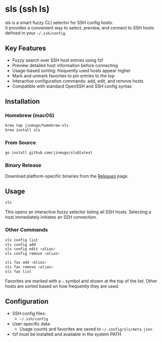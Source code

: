 # sls (ssh ls)

sls is a smart fuzzy CLI selector for SSH config hosts.  
It provides a convenient way to select, preview, and connect to SSH hosts defined in your `~/.ssh/config`. 

## Key Features

- Fuzzy search over SSH host entries using fzf
- Preview detailed host information before connecting
- Usage-based sorting: frequently used hosts appear higher
- Mark and unmark favorites to pin entries to the top
- Interactive configuration commands: add, edit, and remove hosts
- Compatible with standard OpenSSH and SSH config syntax

## Installation

### Homebrew (macOS)

```bash
brew tap jinmugo/homebrew-sls
brew install sls
````

### From Source

```bash
go install github.com/jinmugo/sls@latest
```

### Binary Release

Download platform-specific binaries from the [Releases](https://github.com/jinmugo/sls/releases) page.

## Usage

```bash
sls
```

This opens an interactive fuzzy selector listing all SSH hosts. Selecting a host immediately initiates an SSH connection.

### Other Commands

```bash
sls config list
sls config add
sls config edit <alias>
sls config remove <alias>

sls fav add <alias>
sls fav remove <alias>
sls fav list
```

Favorites are marked with a `⋆` symbol and shown at the top of the list. Other hosts are sorted based on how frequently they are used.

## Configuration

- SSH config files:
  - `~/.ssh/config`
- User-specific data:
  - Usage counts and favorites are saved to `~/.config/sls/meta.json`
- fzf must be installed and available in the system PATH
